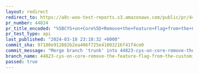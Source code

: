 ```yaml
---
layout: redirect
redirect_to: https://a8c-woo-test-reports.s3.amazonaws.com/public/pr/44824/api/index.html
pr_number: 44824
pr_title_encoded: "%5BCYS+on+Core%5D+Remove+the+Feature+Flag+from+the+Customize+Your+Store+flow+on+Core"
pr_test_type: api
last_published: "2024-03-18 23:10:32 +0000"
commit_sha: 97180e912882b2ea406f725e41003216f41f4ce0
commit_message: "Merge branch 'trunk' into 44823-cys-on-core-remove-the-feature-flag-f…"
branch_name: 44823-cys-on-core-remove-the-feature-flag-from-the-customize-your-store-flow-on-core
passed: true
---
```

